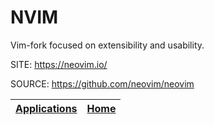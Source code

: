 # NVIM

 Vim-fork focused on extensibility and usability.
 
 SITE: https://neovim.io/

 SOURCE: https://github.com/neovim/neovim

 | [Applications](https://portable-linux-apps.github.io/apps.html) | [Home](https://portable-linux-apps.github.io)
 | --- | --- |
